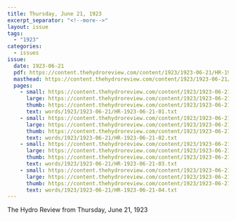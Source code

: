 ```yaml
---
title: Thursday, June 21, 1923
excerpt_separator: "<!--more-->"
layout: issue
tags:
  - "1923"
categories:
  - issues
issue:
  date: 1923-06-21
  pdf: https://content.thehydroreview.com/content/1923/1923-06-21/HR-1923-06-21.pdf
  masthead: https://content.thehydroreview.com/content/1923/1923-06-21/masthead/HR-1923-06-21.jpg
  pages:
    - small: https://content.thehydroreview.com/content/1923/1923-06-21/small/HR-1923-06-21-01.jpg
      large: https://content.thehydroreview.com/content/1923/1923-06-21/large/HR-1923-06-21-01.jpg
      thumb: https://content.thehydroreview.com/content/1923/1923-06-21/thumbnails/HR-1923-06-21-01.jpg
      text: words/1923/1923-06-21/HR-1923-06-21-01.txt
    - small: https://content.thehydroreview.com/content/1923/1923-06-21/small/HR-1923-06-21-02.jpg
      large: https://content.thehydroreview.com/content/1923/1923-06-21/large/HR-1923-06-21-02.jpg
      thumb: https://content.thehydroreview.com/content/1923/1923-06-21/thumbnails/HR-1923-06-21-02.jpg
      text: words/1923/1923-06-21/HR-1923-06-21-02.txt
    - small: https://content.thehydroreview.com/content/1923/1923-06-21/small/HR-1923-06-21-03.jpg
      large: https://content.thehydroreview.com/content/1923/1923-06-21/large/HR-1923-06-21-03.jpg
      thumb: https://content.thehydroreview.com/content/1923/1923-06-21/thumbnails/HR-1923-06-21-03.jpg
      text: words/1923/1923-06-21/HR-1923-06-21-03.txt
    - small: https://content.thehydroreview.com/content/1923/1923-06-21/small/HR-1923-06-21-04.jpg
      large: https://content.thehydroreview.com/content/1923/1923-06-21/large/HR-1923-06-21-04.jpg
      thumb: https://content.thehydroreview.com/content/1923/1923-06-21/thumbnails/HR-1923-06-21-04.jpg
      text: words/1923/1923-06-21/HR-1923-06-21-04.txt
---
```


The Hydro Review from Thursday, June 21, 1923

<!--more-->

